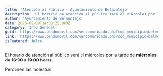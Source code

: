 ```yaml
---
title: 'Atención al Público - Ayuntamiento de Belmontejo'
description: 'El horario de atención al público será el miércoles por la tarde de miércoles de 16:30 a 19:00 horas.Perdonen las molestias.'
author: 'Ayuntamiento de Belmontejo'
date: 2025-09-09T14:08:25.000Z
category: 'Info General'
guid: 'https://www.bandomovil.com/vercomunicado.php?cod_municipio=belmontejo&amp;id=1410072'
link: 'https://www.bandomovil.com/vercomunicado.php?cod_municipio=belmontejo&amp;id=1410072'
isFeatured: false
---
```


El horario de atención al público será el miércoles por la tarde de **miércoles de 16:30 a 19:00 horas.**

Perdonen las molestias.
